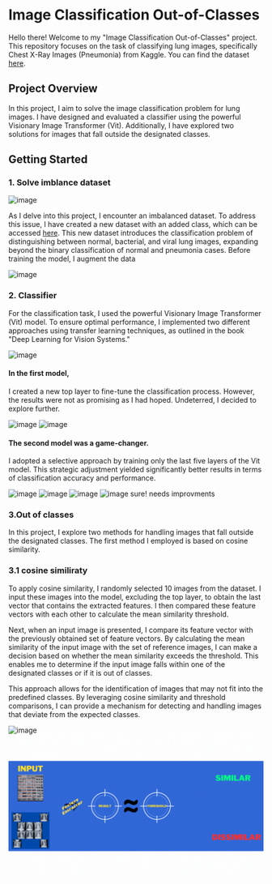 # Image Classification Out-of-Classes

Hello there! Welcome to my "Image Classification Out-of-Classes" project. This repository focuses on the task of classifying lung images, specifically Chest X-Ray Images (Pneumonia) from Kaggle. You can find the dataset [here](https://www.kaggle.com/datasets/paultimothymooney/chest-xray-pneumonia).

## Project Overview

In this project, I aim to solve the image classification problem for lung images. I have designed and evaluated a classifier using the powerful Visionary Image Transformer (Vit). Additionally, I have explored two solutions for images that fall outside the designated classes.

## Getting Started

### 1. Solve imblance dataset
![image](https://github.com/AhPro7/image-classification-out-of-classes/assets/39713678/014704d1-8316-49bd-a8a7-09c20e7e472f)

As I delve into this project, I encounter an imbalanced dataset. To address this issue, I have created a new dataset with an added class, which can be accessed [here](https://www.kaggle.com/datasets/ahmedhaytham/chest-xray-images-pneumonia-with-new-class). This new dataset introduces the classification problem of distinguishing between normal, bacterial, and viral lung images, expanding beyond the binary classification of normal and pneumonia cases. Before training the model, I augment the data

![image](https://github.com/AhPro7/image-classification-out-of-classes/assets/39713678/b48d2fcb-bb88-4d83-80ba-1f347ca5ad26)

### 2. Classifier
For the classification task, I used the powerful Visionary Image Transformer (Vit) model. To ensure optimal performance, I implemented two different approaches using transfer learning techniques, as outlined in the book "Deep Learning for Vision Systems."

![image](https://github.com/AhPro7/image-classification-out-of-classes/assets/39713678/51a59f2e-a7e8-431d-8f7e-ea4ee43edb44)

#### In the first model,
I created a new top layer to fine-tune the classification process. However, the results were not as promising as I had hoped. Undeterred, I decided to explore further.

![image](https://github.com/AhPro7/image-classification-out-of-classes/assets/39713678/05ec5961-4159-43a2-990d-ad114905b65a)
![image](https://github.com/AhPro7/image-classification-out-of-classes/assets/39713678/33918eb6-d364-4016-a50c-396daad7ce60)

#### The second model was a game-changer.
I adopted a selective approach by training only the last five layers of the Vit model. This strategic adjustment yielded significantly better results in terms of classification accuracy and performance.

![image](https://github.com/AhPro7/image-classification-out-of-classes/assets/39713678/4930344d-d943-4486-83e1-5a562d890089)
![image](https://github.com/AhPro7/image-classification-out-of-classes/assets/39713678/2fc328d5-6ace-4760-b023-caba7bd4c5a4)
![image](https://github.com/AhPro7/image-classification-out-of-classes/assets/39713678/d78b2127-7816-4123-8f0c-68d6e9fb18a0)
![image](https://github.com/AhPro7/image-classification-out-of-classes/assets/39713678/89e6b6dc-0874-4902-a02c-4b956c725433)
sure! needs improvments

### 3.Out of classes
In this project, I explore two methods for handling images that fall outside the designated classes. The first method I employed is based on cosine similarity.

### 3.1 cosine similiraty
To apply cosine similarity, I randomly selected 10 images from the dataset. I input these images into the model, excluding the top layer, to obtain the last vector that contains the extracted features. I then compared these feature vectors with each other to calculate the mean similarity threshold. <br/>

Next, when an input image is presented, I compare its feature vector with the previously obtained set of feature vectors. By calculating the mean similarity of the input image with the set of reference images, I can make a decision based on whether the mean similarity exceeds the threshold. This enables me to determine if the input image falls within one of the designated classes or if it is out of classes.<br/>

This approach allows for the identification of images that may not fit into the predefined classes. By leveraging cosine similarity and threshold comparisons, I can provide a mechanism for detecting and handling images that deviate from the expected classes.

![image](https://github.com/AhPro7/image-classification-out-of-classes/assets/39713678/51f8ee19-094d-4aec-96ac-a2974c9c00e7)
![](siml.gif)
